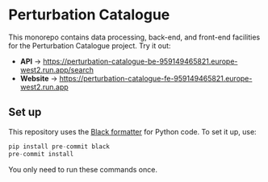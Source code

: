 # Perturbation Catalogue

This monorepo contains data processing, back-end, and front-end facilities for the Perturbation Catalogue project. Try it out:
* **API** → https://perturbation-catalogue-be-959149465821.europe-west2.run.app/search
* **Website** → https://perturbation-catalogue-fe-959149465821.europe-west2.run.app

## Set up
This repository uses the [Black formatter](https://black.readthedocs.io/en/stable/) for Python code. To set it up, use:

```python
pip install pre-commit black
pre-commit install
```

You only need to run these commands once.
